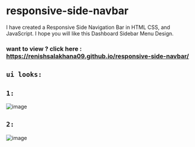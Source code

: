 # responsive-side-navbar
I have created a Responsive Side Navigation Bar in HTML CSS, and JavaScript. I hope you will like this Dashboard Sidebar Menu Design. 

### want to view ? click here : https://renishsalakhana09.github.io/responsive-side-navbar/

## `ui looks:` 

## `1:`

![image](https://user-images.githubusercontent.com/104903815/193251795-a037b922-2477-4512-b024-5c67bdbccde9.png)


## `2:`

![image](https://user-images.githubusercontent.com/104903815/193252033-5c336709-dc12-45cc-b084-b38f3ff3ad97.png)


